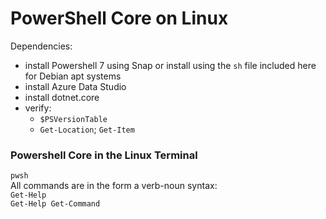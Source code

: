 # PowerShell Core on Linux

Dependencies:
- install Powershell 7 using Snap or install using the `sh` file included here for Debian apt systems
- install Azure Data Studio
- install dotnet.core
- verify:
  - `$PSVersionTable`
  - `Get-Location`; `Get-Item`
  

### Powershell Core in the Linux Terminal
`pwsh`  
All commands are in the form a verb-noun syntax:  
`Get-Help`  
```Get-Help Get-Command```

